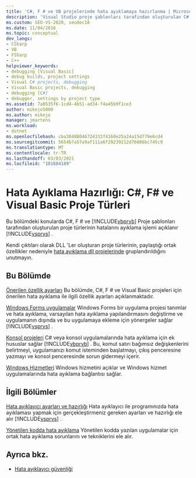 ```yaml
---
title: 'C#, F # ve VB projelerinde hata ayıklamaya hazırlanma | Microsoft Docs'
description: 'Visual Studio proje şablonları tarafından oluşturulan C#, F # ve Visual Basic proje türlerinde hata ayıklamaya hazırlanma hakkında bilgi alın.'
ms.custom: SEO-VS-2020, seodec18
ms.date: 11/04/2016
ms.topic: conceptual
dev_langs:
- CSharp
- VB
- FSharp
- C++
helpviewer_keywords:
- debugging [Visual Basic]
- debug builds, project settings
- Visual C# projects, debugging
- Visual Basic projects, debugging
- debugging [C#]
- debugger, settings by project type
ms.assetid: 7a0535f6-1cd4-4b51-ad34-f4a45b9f1ce3
author: mikejo5000
ms.author: mikejo
manager: jmartens
ms.workload:
- dotnet
ms.openlocfilehash: cba30488046724332f4160e25a24a15d779e6cd4
ms.sourcegitcommit: 5654b7a57a9af111a6f29239212d76086bc745c9
ms.translationtype: MT
ms.contentlocale: tr-TR
ms.lasthandoff: 03/03/2021
ms.locfileid: "101684189"
---
```

# <a name="debugging-preparation-c-f-and-visual-basic-project-types"></a>Hata Ayıklama Hazırlığı: C#, F# ve Visual Basic Proje Türleri

Bu bölümdeki konularda C#, F # ve [!INCLUDE[vbprvb](../code-quality/includes/vbprvb_md.md)] Proje şablonları tarafından oluşturulan proje türlerinin hatalarını ayıklama işlemi açıklanır [!INCLUDE[vsprvs](../code-quality/includes/vsprvs_md.md)] .

 Kendi çıktıları olarak DLL 'Ler oluşturan proje türlerinin, paylaştığı ortak özellikler nedeniyle [hata ayıklama dll projelerinde](../debugger/debugging-dll-projects.md) gruplandırıldığını unutmayın.

## <a name="in-this-section"></a>Bu Bölümde

 [Önerilen özellik ayarları](../debugger/managed-debugging-recommended-property-settings.md) Bu bölümde, C#, F # ve Visual Basic projeleri için önerilen hata ayıklama ile ilgili özellik ayarları açıklanmaktadır.

 [Windows Forms uygulamalar](../debugger/debugging-preparation-windows-forms-applications.md) Windows Forms bir uygulama projesi tanımlar ve hata ayıklama, varsayılan hata ayıklama yapılandırmasını değiştirme ve uygulamanın dışında ve bu uygulamaya ekleme için yönergeler sağlar [!INCLUDE[vsprvs](../code-quality/includes/vsprvs_md.md)] .

 [Konsol projeleri](../debugger/debugging-preparation-console-projects.md) C# veya konsol uygulamalarında hata ayıklama için ek hususlar sağlar [!INCLUDE[vbprvb](../code-quality/includes/vbprvb_md.md)] . Bu, komut satırı bağımsız değişkenlerini belirtmeyi, uygulamanızı komut isteminden başlatmayı, çıkış penceresine yazmayı ve konsol penceresinde sorun gidermeyi içerir.

 [Windows Hizmetleri](../debugger/debugging-preparation-windows-services.md) Windows hizmetini açıklar ve Windows hizmet uygulamalarında hata ayıklama bağlantısı sağlar.

## <a name="related-sections"></a>İlgili Bölümler

 [Hata ayıklayıcı ayarları ve hazırlığı](../debugger/debugger-settings-and-preparation.md) Hata ayıklayıcı ile programınızda hata ayıklaması yapmak için gerçekleştirmeniz gereken ayarları ve hazırlığı ele alır [!INCLUDE[vsprvs](../code-quality/includes/vsprvs_md.md)] .

 [Yönetilen kodda hata ayıklama](../debugger/debugging-managed-code.md) Yönetilen kodda yazılan uygulamalar için ortak hata ayıklama sorunlarını ve tekniklerini ele alır.

## <a name="see-also"></a>Ayrıca bkz.

- [Hata ayıklayıcı güvenliği](../debugger/debugger-security.md)